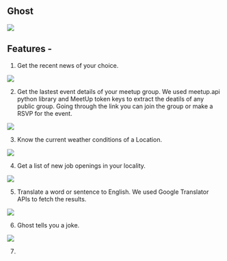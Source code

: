 ## Ghost

![](https://i.ibb.co/qmD56zL/dv.jpg)

## Features -
1. Get the recent news of your choice.

![](https://i.ibb.co/qMw5RFJ/Screenshot-2019-10-19-home-XDSA-Zulip-4.png)

2. Get the lastest event details of your meetup group. We used meetup.api python library and MeetUp token keys to extract the deatils of any public group. Going through the link you can join the group or make a RSVP for the event.

![](https://i.ibb.co/w4hLq32/Screenshot-2019-10-19-home-XDSA-Zulip-7.png)

3. Know the current weather conditions of a Location.

![](https://i.ibb.co/89QPKP1/Screenshot-2019-10-19-home-XDSA-Zulip.png)

4. Get a list of new job openings in your locality.

![](https://i.ibb.co/zN2SzJz/Screenshot-2019-10-19-home-XDSA-Zulip-2.png)

5. Translate a word or sentence to English. We used Google Translator APIs to fetch the results.

![](https://i.ibb.co/FbHKNSG/Screenshot-2019-10-19-home-XDSA-Zulip-8.png)

6. Ghost tells you a joke.

![](https://i.ibb.co/tBMjJPg/Screenshot-2019-10-19-home-XDSA-Zulip-3.png)

7. 

